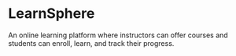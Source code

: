 # LearnSphere
An online learning platform where instructors can offer courses and students can enroll, learn, and track  their progress.
